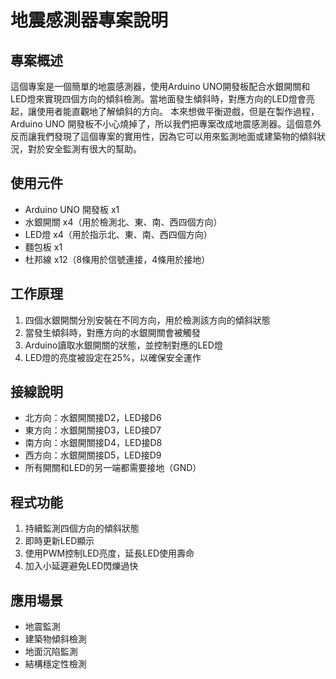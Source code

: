 # 地震感測器專案說明

## 專案概述
這個專案是一個簡單的地震感測器，使用Arduino UNO開發板配合水銀開關和LED燈來實現四個方向的傾斜檢測。當地面發生傾斜時，對應方向的LED燈會亮起，讓使用者能直觀地了解傾斜的方向。
本來想做平衡遊戲，但是在製作過程，Arduino UNO 開發板不小心燒掉了，所以我們把專案改成地震感測器。這個意外反而讓我們發現了這個專案的實用性，因為它可以用來監測地面或建築物的傾斜狀況，對於安全監測有很大的幫助。

## 使用元件
- Arduino UNO 開發板 x1
- 水銀開關 x4（用於檢測北、東、南、西四個方向）
- LED燈 x4（用於指示北、東、南、西四個方向）
- 麵包板 x1
- 杜邦線 x12（8條用於信號連接，4條用於接地）

## 工作原理
1. 四個水銀開關分別安裝在不同方向，用於檢測該方向的傾斜狀態
2. 當發生傾斜時，對應方向的水銀開關會被觸發
3. Arduino讀取水銀開關的狀態，並控制對應的LED燈
4. LED燈的亮度被設定在25%，以確保安全運作

## 接線說明
- 北方向：水銀開關接D2，LED接D6
- 東方向：水銀開關接D3，LED接D7
- 南方向：水銀開關接D4，LED接D8
- 西方向：水銀開關接D5，LED接D9
- 所有開關和LED的另一端都需要接地（GND）

## 程式功能
1. 持續監測四個方向的傾斜狀態
2. 即時更新LED顯示
3. 使用PWM控制LED亮度，延長LED使用壽命
4. 加入小延遲避免LED閃爍過快

## 應用場景
- 地震監測
- 建築物傾斜檢測
- 地面沉陷監測
- 結構穩定性檢測

